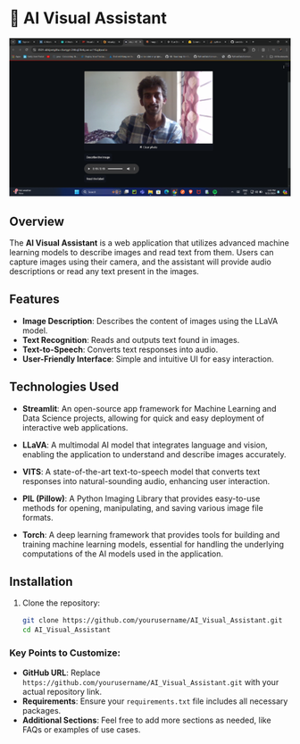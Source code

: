 # 🤖 AI Visual Assistant
![Alt text](./Screenshot%202024-09-21%20134323.png)
## Overview

The **AI Visual Assistant** is a web application that utilizes advanced machine learning models to describe images and read text from them. Users can capture images using their camera, and the assistant will provide audio descriptions or read any text present in the images.

## Features

- **Image Description**: Describes the content of images using the LLaVA model.
- **Text Recognition**: Reads and outputs text found in images.
- **Text-to-Speech**: Converts text responses into audio.
- **User-Friendly Interface**: Simple and intuitive UI for easy interaction.

## Technologies Used

- **Streamlit**: An open-source app framework for Machine Learning and Data Science projects, allowing for quick and easy deployment of interactive web applications.
  
- **LLaVA**: A multimodal AI model that integrates language and vision, enabling the application to understand and describe images accurately.

- **VITS**: A state-of-the-art text-to-speech model that converts text responses into natural-sounding audio, enhancing user interaction.

- **PIL (Pillow)**: A Python Imaging Library that provides easy-to-use methods for opening, manipulating, and saving various image file formats.

- **Torch**: A deep learning framework that provides tools for building and training machine learning models, essential for handling the underlying computations of the AI models used in the application.

## Installation

1. Clone the repository:

   ```bash
   git clone https://github.com/yourusername/AI_Visual_Assistant.git
   cd AI_Visual_Assistant
   ```
### Key Points to Customize:
- **GitHub URL**: Replace `https://github.com/yourusername/AI_Visual_Assistant.git` with your actual repository link.
- **Requirements**: Ensure your `requirements.txt` file includes all necessary packages.
- **Additional Sections**: Feel free to add more sections as needed, like FAQs or examples of use cases.




